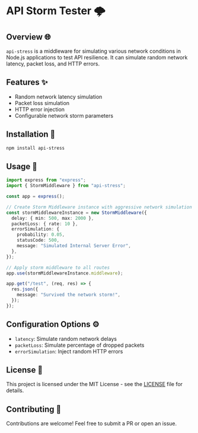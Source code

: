 # API Storm Tester 🌩️

## Overview 🌐

`api-stress` is a middleware for simulating various network conditions in Node.js applications to test API resilience. It can simulate random network latency, packet loss, and HTTP errors.

## Features ✨

- Random network latency simulation
- Packet loss simulation
- HTTP error injection
- Configurable network storm parameters

## Installation 🔧

```bash
npm install api-stress
```

## Usage 🚀

```typescript
import express from "express";
import { StormMiddleware } from "api-stress";

const app = express();

// Create Storm Middleware instance with aggressive network simulation
const stormMiddlewareInstance = new StormMiddleware({
  delay: { min: 500, max: 2000 },
  packetLoss: { rate: 10 },
  errorSimulation: {
    probability: 0.05,
    statusCode: 500,
    message: "Simulated Internal Server Error",
  },
});

// Apply storm middleware to all routes
app.use(stormMiddlewareInstance.middleware);

app.get("/test", (req, res) => {
  res.json({
    message: "Survived the network storm!",
  });
});
```

## Configuration Options ⚙️

- `latency`: Simulate random network delays
- `packetLoss`: Simulate percentage of dropped packets
- `errorSimulation`: Inject random HTTP errors

## License 📜

This project is licensed under the MIT License - see the [LICENSE](LICENSE) file for details.


## Contributing 🤝

Contributions are welcome! Feel free to submit a PR or open an issue.
